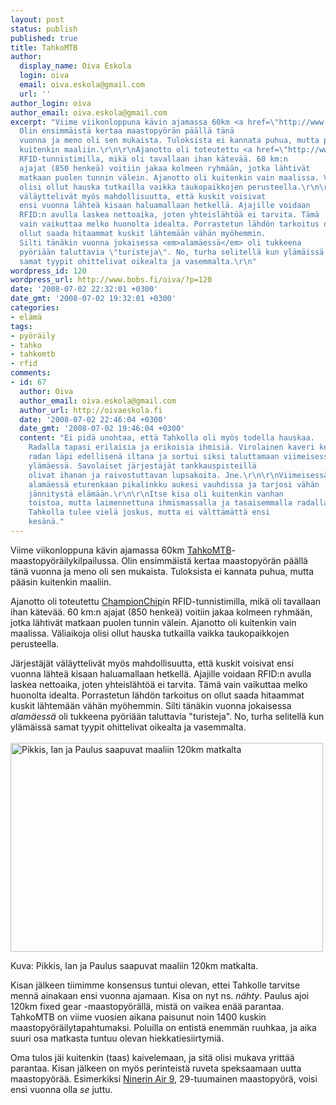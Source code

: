 ```yaml
---
layout: post
status: publish
published: true
title: TahkoMTB
author:
  display_name: Oiva Eskola
  login: oiva
  email: oiva.eskola@gmail.com
  url: ''
author_login: oiva
author_email: oiva.eskola@gmail.com
excerpt: "Viime viikonloppuna kävin ajamassa 60km <a href=\"http://www.tahkomtb.fi/index?page=1\">TahkoMTB</a>-maastopyöräilykilpailussa.
  Olin ensimmäistä kertaa maastopyörän päällä tänä
  vuonna ja meno oli sen mukaista. Tuloksista ei kannata puhua, mutta pääsin
  kuitenkin maaliin.\r\n\r\nAjanotto oli toteutettu <a href=\"http://www.championchip.fi/index.asp?pid=19\">ChampionChip</a>in
  RFID-tunnistimilla, mikä oli tavallaan ihan kätevää. 60 km:n
  ajajat (850 henkeä) voitiin jakaa kolmeen ryhmään, jotka lähtivät
  matkaan puolen tunnin välein. Ajanotto oli kuitenkin vain maalissa. Väliaikoja
  olisi ollut hauska tutkailla vaikka taukopaikkojen perusteella.\r\n\r\nJärjestäjät
  väläyttelivät myös mahdollisuutta, että kuskit voisivat
  ensi vuonna lähteä kisaan haluamallaan hetkellä. Ajajille voidaan
  RFID:n avulla laskea nettoaika, joten yhteislähtöä ei tarvita. Tämä
  vain vaikuttaa melko huonolta idealta. Porrastetun lähdön tarkoitus on
  ollut saada hitaammat kuskit lähtemään vähän myöhemmin.
  Silti tänäkin vuonna jokaisessa <em>alamäessä</em> oli tukkeena
  pyöriään taluttavia \"turisteja\". No, turha selitellä kun ylämäissä
  samat tyypit ohittelivat oikealta ja vasemmalta.\r\n"
wordpress_id: 120
wordpress_url: http://www.bobs.fi/oiva/?p=120
date: '2008-07-02 22:32:01 +0300'
date_gmt: '2008-07-02 19:32:01 +0300'
categories:
- elämä
tags:
- pyöräily
- tahko
- tahkomtb
- rfid
comments:
- id: 67
  author: Oiva
  author_email: oiva.eskola@gmail.com
  author_url: http://oivaeskola.fi
  date: '2008-07-02 22:46:04 +0300'
  date_gmt: '2008-07-02 19:46:04 +0300'
  content: "Ei pidä unohtaa, että Tahkolla oli myös todella hauskaa.
    Radalla tapasi erilaisia ja erikoisia ihmisiä. Virolainen kaveri kertoi ajaneensa
    radan läpi edellisenä iltana ja sortui siksi taluttamaan viimeisessä
    ylämäessä. Savolaiset järjestäjät tankkauspisteillä
    olivat ihanan ja raivostuttavan lupsakoita. Jne.\r\n\r\nViimeisessä isossa
    alamäessä eturenkaan pikalinkku aukesi vauhdissa ja tarjosi vähän
    jännitystä elämään.\r\n\r\nItse kisa oli kuitenkin vanhan
    toistoa, mutta laimennettuna ihmismassalla ja tasaisemmalla radalla. Viides kerta
    Tahkolla tulee vielä joskus, mutta ei välttämättä ensi
    kesänä."
---
```

<p>Viime viikonloppuna kävin ajamassa 60km <a href="http://www.tahkomtb.fi/index?page=1">TahkoMTB</a>-maastopyöräilykilpailussa. Olin ensimmäistä kertaa maastopyörän päällä tänä vuonna ja meno oli sen mukaista. Tuloksista ei kannata puhua, mutta pääsin kuitenkin maaliin.</p>
<p>Ajanotto oli toteutettu <a href="http://www.championchip.fi/index.asp?pid=19">ChampionChip</a>in RFID-tunnistimilla, mikä oli tavallaan ihan kätevää. 60 km:n ajajat (850 henkeä) voitiin jakaa kolmeen ryhmään, jotka lähtivät matkaan puolen tunnin välein. Ajanotto oli kuitenkin vain maalissa. Väliaikoja olisi ollut hauska tutkailla vaikka taukopaikkojen perusteella.</p>
<p>Järjestäjät väläyttelivät myös mahdollisuutta, että kuskit voisivat ensi vuonna lähteä kisaan haluamallaan hetkellä. Ajajille voidaan RFID:n avulla laskea nettoaika, joten yhteislähtöä ei tarvita. Tämä vain vaikuttaa melko huonolta idealta. Porrastetun lähdön tarkoitus on ollut saada hitaammat kuskit lähtemään vähän myöhemmin. Silti tänäkin vuonna jokaisessa <em>alamäessä</em> oli tukkeena pyöriään taluttavia "turisteja". No, turha selitellä kun ylämäissä samat tyypit ohittelivat oikealta ja vasemmalta.<br />
<a id="more"></a><a id="more-120"></a><br />
<a title="DSC_0215 by oiva_eskola, on Flickr" href="http://www.flickr.com/photos/oiva/2625214313/"><img src="https://farm4.static.flickr.com/3034/2625214313_79c4200d52.jpg" alt="Pikkis, Ian ja Paulus saapuvat maaliin 120km matkalta" width="500" height="334" /></a></p>
<p style="text-align: justify;">Kuva: Pikkis, Ian ja Paulus saapuvat maaliin 120km matkalta.</p>
<p>Kisan jälkeen tiimimme konsensus tuntui olevan, ettei Tahkolle tarvitse mennä ainakaan ensi vuonna ajamaan. Kisa on nyt ns. <em>nähty</em>. Paulus ajoi 120km fixed gear -maastopyörällä, mistä on vaikea enää parantaa. TahkoMTB on viime vuosien aikana paisunut noin 1400 kuskin maastopyöräilytapahtumaksi. Poluilla on entistä enemmän ruuhkaa, ja aika suuri osa matkasta tuntuu olevan hiekkatiesiirtymiä.</p>
<p>Oma tulos jäi kuitenkin (taas) kaivelemaan, ja sitä olisi mukava yrittää parantaa. Kisan jälkeen on myös perinteistä ruveta speksaamaan uutta maastopyörää. Esimerkiksi <a href="http://www.ninerbikes.com/air9.html">Ninerin Air 9</a>, 29-tuumainen maastopyörä, voisi ensi vuonna olla <em>se</em> juttu.</p>
